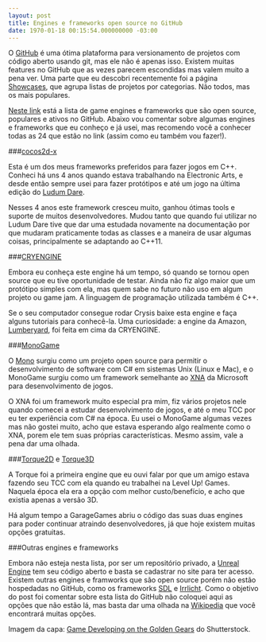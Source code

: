 ```yaml
---
layout: post
title: Engines e frameworks open source no GitHub
date: 1970-01-18 00:15:54.000000000 -03:00
---
```

O [GitHub](https://github.com) é uma ótima plataforma para versionamento de projetos com código aberto usando git, mas ele não é apenas isso. Existem muitas features no GitHub que as vezes parecem escondidas mas valem muito a pena ver. Uma parte que eu descobri recentemente foi a página [Showcases](https://github.com/showcases), que agrupa listas de projetos por categorias. Não todos, mas os mais populares.

[Neste link](https://github.com/showcases/game-engines) está a lista de game engines e frameworks que são open source, populares e ativos no GitHub. Abaixo vou comentar sobre algumas engines e frameworks que eu conheço e já usei, mas recomendo você a conhecer todas as 24 que estão no link (assim como eu também vou fazer!).

###[cocos2d-x](https://github.com/cocos2d/cocos2d-x)

Esta é um dos meus frameworks preferidos para fazer jogos em C++. Conheci há uns 4 anos quando estava trabalhando na Electronic Arts, e desde então sempre usei para fazer protótipos e até um jogo na última edição do [Ludum Dare](http://gamedeveloper.com.br/ludum-dare-36/). 

Nesses 4 anos este framework cresceu muito, ganhou ótimas tools e suporte de muitos desenvolvedores. Mudou tanto que quando fui utilizar no Ludum Dare tive que dar uma estudada novamente na documentação por que mudaram praticamente todas as classes e a maneira de usar algumas coisas, principalmente se adaptando ao C++11. 

###[CRYENGINE](https://github.com/CRYTEK-CRYENGINE/CRYENGINE)

Embora eu conheça este engine há um tempo, só quando se tornou open source que eu tive oportunidade de testar. Ainda não fiz algo maior que um protótipo simples com ela, mas quem sabe no futuro não uso em algum projeto ou game jam. A linguagem de programação utilizada também é C++.

Se o seu computador consegue rodar Crysis baixe esta engine e faça alguns tutoriais para conhecê-la. Uma curiosidade: a engine da Amazon, [Lumberyard](https://aws.amazon.com/pt/lumberyard/), foi feita em cima da CRYENGINE.

###[MonoGame](https://github.com/MonoGame/MonoGame)

O [Mono](http://www.mono-project.com/) surgiu como um projeto open source para permitir o desenvolvimento de software com C# em sistemas Unix (Linux e Mac), e o MonoGame surgiu como um framework semelhante ao [XNA](https://en.wikipedia.org/wiki/Microsoft_XNA) da Microsoft para desenvolvimento de jogos.

O XNA foi um framework muito especial pra mim, fiz vários projetos nele quando comecei a estudar desenvolvimento de jogos, e até o meu TCC por eu ter experiência com C# na época. Eu usei o MonoGame algumas vezes mas não gostei muito, acho que estava esperando algo realmente como o XNA, porem ele tem suas próprias características. Mesmo assim, vale a pena dar uma olhada.

###[Torque2D](https://github.com/GarageGames/Torque2D) e [Torque3D](https://github.com/GarageGames/Torque3D)

A Torque foi a primeira engine que eu ouvi falar por que um amigo estava fazendo seu TCC com ela quando eu trabalhei na Level Up! Games. Naquela época ela era a opção com melhor custo/benefício, e acho que existia apenas a versão 3D. 

Há algum tempo a GarageGames abriu o código das suas duas engines para poder continuar atraindo desenvolvedores, já que hoje existem muitas opções gratuitas. 

###Outras engines e frameworks

Embora não esteja nesta lista, por ser um repositório privado, a [Unreal Engine](https://github.com/EpicGames) tem seu código aberto e basta se cadastrar no site para ter acesso. Existem outras engines e framworks que são open source porém não estão hospedadas no GitHub, como os frameworks [SDL](https://www.libsdl.org/) e [Irrlicht](http://irrlicht.sourceforge.net/). Como o objetivo do post foi comentar sobre esta lista do GitHub não coloquei aqui as opções que não estão lá, mas basta dar uma olhada na [Wikipedia](https://en.wikipedia.org/wiki/List_of_game_engines) que você encontrará muitas opções.

Imagem da capa: [Game Developing on the Golden Gears](http://www.shutterstock.com/pic-421787956/stock-photo-game-developing-on-the-golden-gears-game-developing-industrial-illustration-with-glow-effect-and-lens-flare-game-developing-on-the-mechanism-of-golden-cogwheels-with-glow-effect-3d.html?language=pt&src=menHCfzNhb7cliJ00klB4g-1-33) do Shutterstock.
